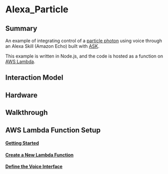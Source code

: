 # Alexa_Particle

## Summary

An example of integrating control of a [particle photon](https://docs.particle.io/datasheets/photon-datasheet/) using voice through an Alexa Skill (Amazon Echo) built with [ASK](https://developer.amazon.com/appsandservices/solutions/alexa/alexa-skills-kit).

This example is written in Node.js, and the code is hosted as a function on [AWS Lambda](https://aws.amazon.com/lambda/).

## Interaction Model

## Hardware

## Walkthrough

## AWS Lambda Function Setup

#### [Getting Started](https://developer.amazon.com/public/solutions/alexa/alexa-skills-kit/getting-started-guide)

#### [Create a New Lambda Function](https://developer.amazon.com/public/solutions/alexa/alexa-skills-kit/docs/developing-an-alexa-skill-as-a-lambda-function)

#### [Define the Voice Interface](https://developer.amazon.com/public/solutions/alexa/alexa-skills-kit/docs/defining-the-voice-interface)
